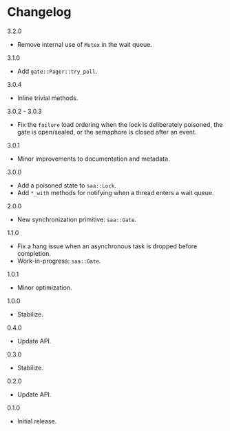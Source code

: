 # Changelog

3.2.0

* Remove internal use of `Mutex` in the wait queue.

3.1.0

* Add `gate::Pager::try_poll`.

3.0.4

* Inline trivial methods.

3.0.2 - 3.0.3

* Fix the `failure` load ordering when the lock is deliberately poisoned, the gate is open/sealed, or the semaphore is closed after an event.

3.0.1

* Minor improvements to documentation and metadata.

3.0.0

* Add a poisoned state to `saa::Lock`.
* Add `*_with` methods for notifying when a thread enters a wait queue.

2.0.0

* New synchronization primitive: `saa::Gate`.

1.1.0

* Fix a hang issue when an asynchronous task is dropped before completion.
* Work-in-progress: `saa::Gate`.

1.0.1

* Minor optimization.

1.0.0

* Stabilize.

0.4.0

* Update API.

0.3.0

* Stabilize.

0.2.0

* Update API.

0.1.0

* Initial release.

